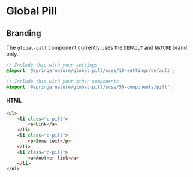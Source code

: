 # Global Pill

## Branding

The `global-pill` component currently uses the `DEFAULT` and `NATURE` brand only.

```scss
// Include this with your settings
@import '@springernature/global-pill/scss/10-settings/default';

// Include this with your other components
@import '@springernature/global-pill/scss/50-components/pill';
```

#### HTML

```html
<ul>
    <li class="c-pill">
        <a>Link</a>
    </li>
    <li class="c-pill">
        <p>Some text</p>
    </li>
    <li class="c-pill">
        <a>Another link</a>
    </li>
</ul>
```
